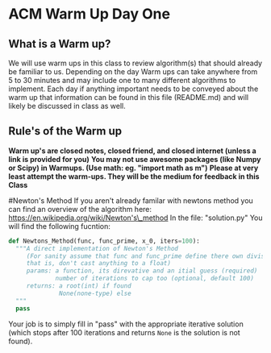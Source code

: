 # ACM Warm Up Day One
## What is a Warm up?
We will use warm ups in this class to review algorithm(s) that should already be familiar to us. Depending on the day Warm ups can take anywhere from 5 to 30 minutes and may include one to many different algorithms to implement.
Each day if anything important needs to be conveyed about the warm up that information can be found in this file (README.md) and will likely be discussed in class as well.

## Rule's of the Warm up
**Warm up's are closed notes, closed friend, and closed internet (unless a link is provided for you)**
**You may not use awesome packages (like Numpy or Scipy) in Warmups. (Use math: eg. "import math as m")**
**Please at very least attempt the warm-ups. They will be the medium for feedback in this Class**


#Newton's Method
If you aren't already familar with newtons method you can find an overview of the algorithm here: https://en.wikipedia.org/wiki/Newton's\_method
In the file: "solution.py" You will find the following fucntion:
```python
def Newtons_Method(func, func_prime, x_0, iters=100):
  """A direct implementation of Newton's Method
     (For sanity assume that func and func_prime define there own division correctly,
     that is, don't cast anything to a float)
     params: a function, its direvative and an itial guess (required)
             number of iterations to cap too (optional, default 100)
     returns: a root(int) if found
              None(none-type) else
  """
  pass
```

Your job is to simply fill in "pass" with the appropriate iterative solution (which stops after 100 iterations and returns `None` is the solution is not found).
